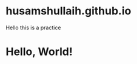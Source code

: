 # husamshullaih.github.io

Hello this is a practice

<!DOCTYPE html>
<html>
<head>
 <meta charset="utf-8">
 <title>Hello, World!</title>
</head>
<body>

<h1>Hello, World!</h1>

</body>
</html>
